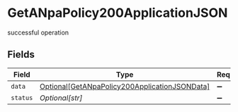 # GetANpaPolicy200ApplicationJSON

successful operation


## Fields

| Field                                                                                                           | Type                                                                                                            | Required                                                                                                        | Description                                                                                                     | Example                                                                                                         |
| --------------------------------------------------------------------------------------------------------------- | --------------------------------------------------------------------------------------------------------------- | --------------------------------------------------------------------------------------------------------------- | --------------------------------------------------------------------------------------------------------------- | --------------------------------------------------------------------------------------------------------------- |
| `data`                                                                                                          | [Optional[GetANpaPolicy200ApplicationJSONData]](../../models/operations/getanpapolicy200applicationjsondata.md) | :heavy_minus_sign:                                                                                              | N/A                                                                                                             |                                                                                                                 |
| `status`                                                                                                        | *Optional[str]*                                                                                                 | :heavy_minus_sign:                                                                                              | N/A                                                                                                             | error                                                                                                           |